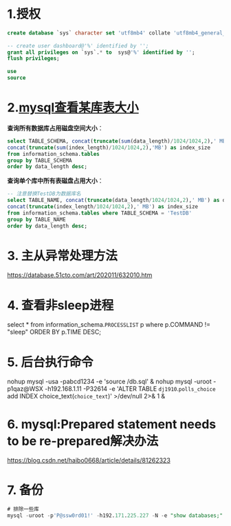 # 1.授权
```sql
create database `sys` character set 'utf8mb4' collate 'utf8mb4_general_ci';
    
-- create user dashboard@'%' identified by '';
grant all privileges on `sys`.* to  sys@'%' identified by '';
flush privileges;
    
use 
source 
```



# 2.[mysql查看某库表大小](https://www.cnblogs.com/nmap/p/6714142.html)

**查询所有数据库占用磁盘空间大小**：

```sql
select TABLE_SCHEMA, concat(truncate(sum(data_length)/1024/1024,2),' MB') as data_size,
concat(truncate(sum(index_length)/1024/1024,2),'MB') as index_size
from information_schema.tables
group by TABLE_SCHEMA
order by data_length desc;
```

**查询单个库中所有表磁盘占用大小**：

```sql
-- 注意替换TestDB为数据库名
select TABLE_NAME, concat(truncate(data_length/1024/1024,2),' MB') as data_size,
concat(truncate(index_length/1024/1024,2),' MB') as index_size
from information_schema.tables where TABLE_SCHEMA = 'TestDB'
group by TABLE_NAME
order by data_length desc;
```



# 3. 主从异常处理方法

https://database.51cto.com/art/202011/632010.htm


# 4. 查看非sleep进程

select * from information_schema.`PROCESSLIST` p where p.COMMAND != "sleep" ORDER BY p.TIME DESC;


# 5. 后台执行命令

nohup mysql -usa -pabcd1234 -e 'source /db.sql' &
nohup mysql -uroot -p1qaz@WSX -h192.168.1.11 -P32614 -e 'ALTER TABLE `dj1910`.`polls_choice` add INDEX choice_text(`choice_text`)' >/dev/null 2>& 1 &


# 6. mysql:Prepared statement needs to be re-prepared解决办法
https://blog.csdn.net/haibo0668/article/details/81262323



# 7. 备份

```sql
# 排除一些库
mysql -uroot -p'P@ssw0rd01!' -h192.171.225.227 -N -e "show databases;"|grep -Ev "information_schema|performance_schema|sys|mysql"|xargs mysqldump -uroot -p'P@ssw0rd01!' -h192.171.225.227 --databases > yewu-20220928.sql


```

